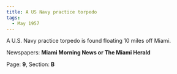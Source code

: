 ```yaml
---  
title: A US Navy practice torpedo  
tags:  
  - May 1957  
---  
```

  
A U.S. Navy practice torpedo is found floating 10 miles off Miami.  
  
Newspapers: **Miami Morning News or The Miami Herald**  
  
Page: **9**, Section: **B** 
